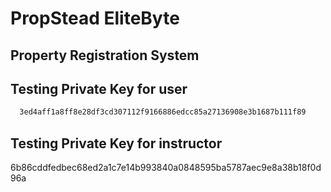 # PropStead EliteByte

## Property Registration System


## Testing Private Key for user 
```bash
  3ed4aff1a8ff8e28df3cd307112f9166886edcc85a27136908e3b1687b111f89
```

## Testing Private Key for instructor

6b86cddfedbec68ed2a1c7e14b993840a0848595ba5787aec9e8a38b18f0d96a




